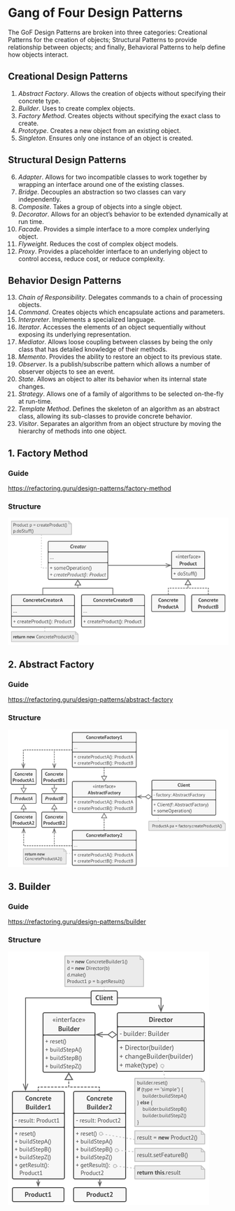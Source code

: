 # Gang of Four Design Patterns

The GoF Design Patterns are broken into three categories: Creational Patterns for the creation of objects; Structural Patterns to provide relationship between objects; and finally, Behavioral Patterns to help define how objects interact.

## Creational Design Patterns
1. *Abstract Factory*. Allows the creation of objects without specifying their concrete type.
2. *Builder*. Uses to create complex objects.
3. *Factory Method*. Creates objects without specifying the exact class to create.
4. *Prototype*. Creates a new object from an existing object.
5. *Singleton*. Ensures only one instance of an object is created.
## Structural Design Patterns
6. *Adapter*. Allows for two incompatible classes to work together by wrapping an interface around one of the existing classes.
7. *Bridge*. Decouples an abstraction so two classes can vary independently.
8. *Composite*. Takes a group of objects into a single object.
9. *Decorator*. Allows for an object’s behavior to be extended dynamically at run time.
10. *Facade*. Provides a simple interface to a more complex underlying object.
11. *Flyweight*. Reduces the cost of complex object models.
12. *Proxy*. Provides a placeholder interface to an underlying object to control access, reduce cost, or reduce complexity.
## Behavior Design Patterns
13. *Chain of Responsibility*. Delegates commands to a chain of processing objects.
14. *Command*. Creates objects which encapsulate actions and parameters.
15. *Interpreter*. Implements a specialized language.
16. *Iterator*. Accesses the elements of an object sequentially without exposing its underlying representation.
17. *Mediator*. Allows loose coupling between classes by being the only class that has detailed knowledge of their methods.
18. *Memento*. Provides the ability to restore an object to its previous state.
19. *Observer*. Is a publish/subscribe pattern which allows a number of observer objects to see an event.
20. *State*. Allows an object to alter its behavior when its internal state changes.
21. *Strategy*. Allows one of a family of algorithms to be selected on-the-fly at run-time.
22. *Template Method*. Defines the skeleton of an algorithm as an abstract class, allowing its sub-classes to provide concrete behavior.
23. *Visitor*. Separates an algorithm from an object structure by moving the hierarchy of methods into one object.

## 1. Factory Method
### Guide
https://refactoring.guru/design-patterns/factory-method
### Structure
![Image of Structure of Factory Method pattern](images/factory-method-structure.png)

## 2. Abstract Factory
### Guide
https://refactoring.guru/design-patterns/abstract-factory 
### Structure
![Image of Structure of Abstract Factory pattern](images/abstract-factory-structure.png)

## 3. Builder
### Guide
https://refactoring.guru/design-patterns/builder
### Structure
![Image of Structure of Builder pattern](images/builder-structure.png)

 
